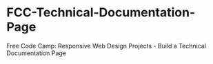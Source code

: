 # FCC-Technical-Documentation-Page
Free Code Camp: Responsive Web Design Projects - Build a Technical Documentation Page
